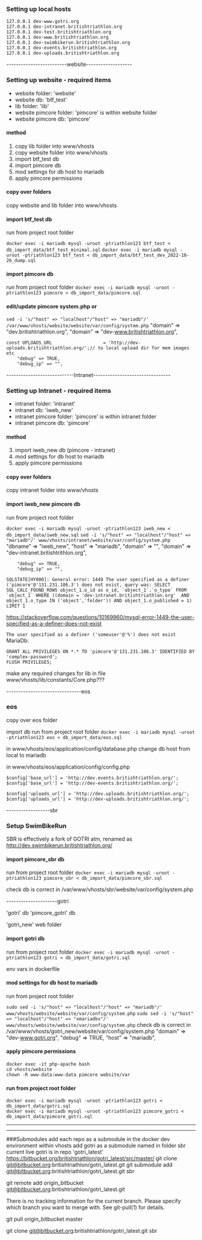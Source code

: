### Setting up local hosts
```
127.0.0.1 dev-www.gotri.org
127.0.0.1 dev-intranet.britishtriathlon.org
127.0.0.1 dev-test.britishtriathlon.org
127.0.0.1 dev-www.britishtriathlon.org
127.0.0.1 dev-swimbikerun.britishtriathlon.org
127.0.0.1 dev-events.britishtriathlon.org
127.0.0.1 dev-uploads.britishtriathlon.org
```

-------------------------website-------------------
### Setting up website - required items
- website folder: 'website'
- website db: 'btf_test'
- lib folder: 'lib'
- website pimcore folder: 'pimcore' is within website folder
- website pimcore db: 'pimcore'

#### method
1. copy lib folder into www/vhosts
2. copy website folder into www/vhosts
3. import btf_test db
4. import pimcore db
5. mod settings for db host to mariadb
6. apply pimcore permissions

#### copy over folders
copy website and lib folder into www/vhosts
#### import btf_test db
run from project root folder

`docker exec -i mariadb mysql -uroot -ptriathlon123 btf_test < db_import_data/btf_test_minimal.sql`
`docker exec -i mariadb mysql -uroot -ptriathlon123 btf_test < db_import_data/btf_test_dev_2022-10-26_dump.sql`

#### import pimcore db
run from project root folder
`docker exec -i mariadb mysql -uroot -ptriathlon123 pimcore < db_import_data/pimcore.sql`

#### edit/update pimcore system.php or
`sed -i 's/"host" => "localhost"/"host" => "mariadb"/' /var/www/vhosts/website/website/var/config/system.php`
"domain" => "dev.britishtriathlon.org",
 "domain" => "dev-www.britishtriathlon.org",


    const UPLOADS_URL                   = 'http://dev-uploads.britishtriathlon.org/';// to local upload dir for mem images etc
        "debug" => TRUE,
        "debug_ip" => "",

----------------------------Intranet--------------------------------
### Setting up Intranet - required items
- intranet folder: 'intranet'
- intranet db: 'iweb_new'
- intranet pimcore folder: 'pimcore' is within intranet folder
- intranet pimcore db: 'pimcore'

#### method
3. import iweb_new db (pimcore - intranet)
5. mod settings for db host to mariadb
6. apply pimcore permissions

#### copy over folders
copy intranet folder into www/vhosts
#### import iweb_new pimcore db
run from project root folder

`docker exec -i mariadb mysql -uroot -ptriathlon123 iweb_new < db_import_data/iweb_new.sql`
`sed -i 's/"host" => "localhost"/"host" => "mariadb"/' www/vhosts/intranet/website/var/config/system.php`
"dbname" => "iweb_new",
"host" => "mariadb",
"domain" => "",
"domain" => "dev-intranet.britishtrithlon.org",

        "debug" => TRUE,
        "debug_ip" => "",

```
SQLSTATE[HY000]: General error: 1449 The user specified as a definer ('pimcore'@'131.231.186.3') does not exist, query was: SELECT SQL_CALC_FOUND_ROWS object_1.o_id as o_id, `object_1`.`o_type` FROM `object_1` WHERE ((domain = 'dev-intranet.britishtriathlon.org'  AND  object_1.o_type IN ('object','folder')) AND object_1.o_published = 1) LIMIT 1
```

https://stackoverflow.com/questions/10169960/mysql-error-1449-the-user-specified-as-a-definer-does-not-exist

`The user specified as a definer ('someuser'@'%') does not exist`
MariaDb:
```
GRANT ALL PRIVILEGES ON *.* TO 'pimcore'@'131.231.186.3' IDENTIFIED BY 'complex-password';
FLUSH PRIVILEGES;
```
make any required changes for lib in file www/vhosts/lib/constants/Core.php???



-------------------------------eos
### eos
copy over eos folder

import db
run from project root folder
`docker exec -i mariadb mysql -uroot -ptriathlon123 eos < db_import_data/eos.sql`

in www/vhosts/eos/application/config/database.php
change db host from local to mariadb

in www/vhosts/eos/application/config/config.php
```
$config['base_url']	= 'http://dev.events.britishtriathlon.org/';
$config['base_url']	= 'http://dev-events.britishtriathlon.org/';

$config['uploads_url'] = 'http://dev.uploads.britishtriathlon.org/';
$config['uploads_url'] = 'http://dev-uploads.britishtriathlon.org/';
```


------------------sbr
### Setup SwimBikeRun
SBR is effectively a fork of GOTRI atm, renamed as http://dev.swimbikerun.britishtriathlon.org/
#### import pimcore_sbr db
run from project root folder
`docker exec -i mariadb mysql -uroot -ptriathlon123 pimcore_sbr < db_import_data/pimcore_sbr.sql`


check db is correct in /var/www/vhosts/sbr/website/var/config/system.php





---------------------gotri

'gotri' db
'pimcore_gotri' db

'gotri_new' web folder
#### import gotri db
run from project root folder
`docker exec -i mariadb mysql -uroot -ptriathlon123 gotri < db_import_data/gotri.sql`

env vars in dockerfile
#### mod settings for db host to mariadb
run from project root folder

`sudo sed -i 's/"host" => "localhost"/"host" => "mariadb"/' www/vhosts/website/website/var/config/system.php`
`sudo sed -i 's/"host" => "localhost"/"host" => "xmariadbx"/' www/vhosts/website/website/var/config/system.php`
check db is correct in /var/www/vhosts/gotri_new/website/var/config/system.php
"domain" => "dev-www.gotri.org",
        "debug" => TRUE,
            "host" => "mariadb",

#### apply pimcore permissions
```
docker exec -it php-apache bash
cd vhosts/website
chown -R www-data:www-data pimcore website/var
```
#### run from project root folder
```
docker exec -i mariadb mysql -uroot -ptriathlon123 gotri < db_import_data/gotri.sql
docker exec -i mariadb mysql -uroot -ptriathlon123 pimcore_gotri < db_import_data/pimcore_gotri.sql
```
---


---
###Submodules
add each repo as a submodule in the docker dev environment
within vhosts
add gotri as a submodule named in folder sbr
current live gotri is in repo 'gotri_latest'
https://bitbucket.org/britishtriathlon/gotri_latest/src/master/
git clone git@bitbucket.org:britishtriathlon/gotri_latest.git
git submodule add git@bitbucket.org:britishtriathlon/gotri_latest.git sbr



git remote add origin_bitbucket git@bitbucket.org:britishtriathlon/gotri_latest.git

There is no tracking information for the current branch.
Please specify which branch you want to merge with.
See git-pull(1) for details.

git pull origin_bitbucket master

git clone git@bitbucket.org:britishtriathlon/gotri_latest.git sbr

